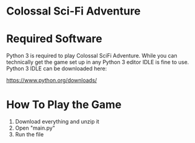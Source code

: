 # Colossal Sci-Fi Adventure

# Required Software
Python 3 is required to play Colossal SciFi Adventure. While you can technically get the game set up in any Python 3 editor
IDLE is fine to use. Python 3 IDLE can be downloaded here:

https://www.python.org/downloads/

# How To Play the Game

1. Download everything and unzip it
2. Open "main.py"
3. Run the file
